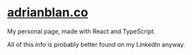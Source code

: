 # [adrianblan.co](http://adrianblan.co)

My personal page, made with React and TypeScript.

All of this info is probably better found on my LinkedIn anyway.
